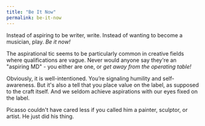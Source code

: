 ```yaml
---
title: "Be It Now"
permalink: be-it-now
---
```


Instead of aspiring to be writer, write. Instead of wanting to become a musician, play. *Be it now!*

The aspirational tic seems to be particularly common in creative fields where qualifications are vague. Never would anyone say they're an "aspiring MD" - you either are one, or *get away from the operating table!*

Obviously, it is well-intentioned. You’re signaling humility and self-awareness. But it's also a tell that you place value on the label, as supposed to the craft itself. And we seldom achieve aspirations with our eyes fixed on the label.

Picasso couldn't have cared less if you called him a painter, sculptor, or artist. He just did his thing.
